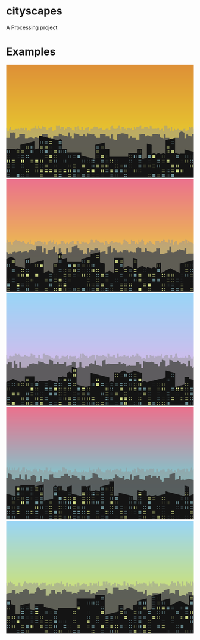 # cityscapes
A Processing project
# Examples
![](Examples/out1.png)
![](Examples/out2.png)
![](Examples/out3.png)
![](Examples/out4.png)
![](Examples/out5.png)
